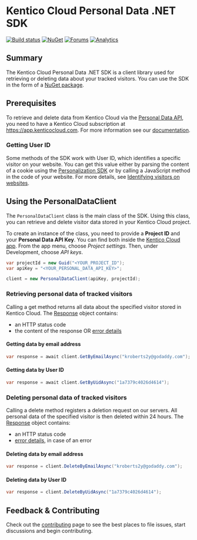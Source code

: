 # Kentico Cloud Personal Data .NET SDK

[![Build status](https://ci.appveyor.com/api/projects/status/as11gvayj6vm087l?svg=true)](https://ci.appveyor.com/project/kentico/personal-data-sdk-net)
[![NuGet](https://img.shields.io/nuget/v/KenticoCloud.PersonalData.svg)](https://www.nuget.org/packages/KenticoCloud.PersonalData)
[![Forums](https://img.shields.io/badge/chat-on%20forums-orange.svg)](https://forums.kenticocloud.com)
[![Analytics](https://ga-beacon.appspot.com/UA-69014260-4/Kentico/personal-data-sdk-net?pixel)](https://github.com/igrigorik/ga-beacon)

## Summary

The Kentico Cloud Personal Data .NET SDK is a client library used for retrieving or deleting data about your tracked visitors. You can use the SDK in the form of a [NuGet package](https://www.nuget.org/packages/KenticoCloud.PersonalData).

## Prerequisites

To retrieve and delete data from Kentico Cloud via the [Personal Data API](https://developer.kenticocloud.com/reference#personal-data-api), you need to have a Kentico Cloud subscription at <https://app.kenticocloud.com>. For more information see our [documentation](http://help.kenticocloud.com/).

### Getting User ID

Some methods of the SDK work with User ID, which identifies a specific visitor on your website. You can get this value either by parsing the content of a cookie using the [Personalization SDK](https://github.com/Kentico/personalization-sdk-net#getting-userid-and-sessionid) or by calling a JavaScript method in the code of your website. For more details, see [Identifying visitors on websites](https://developer.kenticocloud.com/docs/retrieving-user-and-session-id).

## Using the PersonalDataClient

The `PersonalDataClient` class is the main class of the SDK. Using this class, you can retrieve and delete visitor data stored in your Kentico Cloud project.

To create an instance of the class, you need to provide a **Project ID** and your **Personal Data API Key**. You can find both inside the [Kentico Cloud app](https://app.kenticocloud.com/). From the app menu, choose *Project settings*. Then, under Development, choose *API keys*.

```csharp
var projectId = new Guid("<YOUR_PROJECT_ID");
var apiKey = "<YOUR_PERSONAL_DATA_API_KEY>";

client = new PersonalDataClient(apiKey, projectId);
```

### Retrieving personal data of tracked visitors

Calling a get method returns all data about the specified visitor stored in Kentico Cloud. The [Response](https://github.com/Kentico/personal-data-sdk-net/blob/master/KenticoCloud.PersonalData/Response.cs) object contains: 
* an HTTP status code
* the content of the response OR [error details](https://github.com/Kentico/personal-data-sdk-net/blob/master/KenticoCloud.PersonalData/PersonalDataError.cs)

#### Getting data by email address

```csharp
var response = await client.GetByEmailAsync("kroberts2y@godaddy.com");
```

#### Getting data by User ID

```csharp
var response = await client.GetByUidAsync("1a7379c4026d4614");
```

### Deleting personal data of tracked visitors

Calling a delete method registers a deletion request on our servers. All personal data of the specified visitor is then deleted within 24 hours. The [Response](https://github.com/Kentico/personal-data-sdk-net/blob/master/KenticoCloud.PersonalData/Response.cs) object contains: 
* an HTTP status code
* [error details](https://github.com/Kentico/personal-data-sdk-net/blob/master/KenticoCloud.PersonalData/PersonalDataError.cs), in case of an error

#### Deleting data by email address

```csharp
var response = client.DeleteByEmailAsync("kroberts2y@godaddy.com");
```

#### Deleting data by User ID

```csharp
var response = client.DeleteByUidAsync("1a7379c4026d4614");
```

## Feedback & Contributing
Check out the [contributing](https://github.com/Kentico/personal-data-sdk-net/blob/master/CONTRIBUTING.md) page to see the best places to file issues, start discussions and begin contributing.

